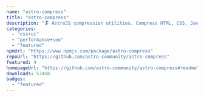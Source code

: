 ```yaml
---
name: "astro-compress"
title: "astro-compress"
description: "🗜️ AstroJS compression utilities. Compress HTML, CSS, JavaScript and more."
categories:
  - "css+ui"
  - "performance+seo"
  - "featured"
npmUrl: "https://www.npmjs.com/package/astro-compress"
repoUrl: "https://github.com/astro-community/astro-compress"
featured: 4
homepageUrl: "https://github.com/astro-community/astro-compress#readme"
downloads: 57458
badges:
  - "featured"
---
```

